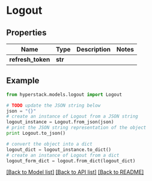 # Logout


## Properties

Name | Type | Description | Notes
------------ | ------------- | ------------- | -------------
**refresh_token** | **str** |  | 

## Example

```python
from hyperstack.models.logout import Logout

# TODO update the JSON string below
json = "{}"
# create an instance of Logout from a JSON string
logout_instance = Logout.from_json(json)
# print the JSON string representation of the object
print Logout.to_json()

# convert the object into a dict
logout_dict = logout_instance.to_dict()
# create an instance of Logout from a dict
logout_form_dict = logout.from_dict(logout_dict)
```
[[Back to Model list]](../README.md#documentation-for-models) [[Back to API list]](../README.md#documentation-for-api-endpoints) [[Back to README]](../README.md)


